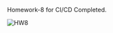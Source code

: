 Homework-8 for CI/CD Completed.

![HW8](https://github.com/Akarsh0809/hw8/assets/157727440/acac3d42-3b8b-498d-9a82-0267893376d5)
